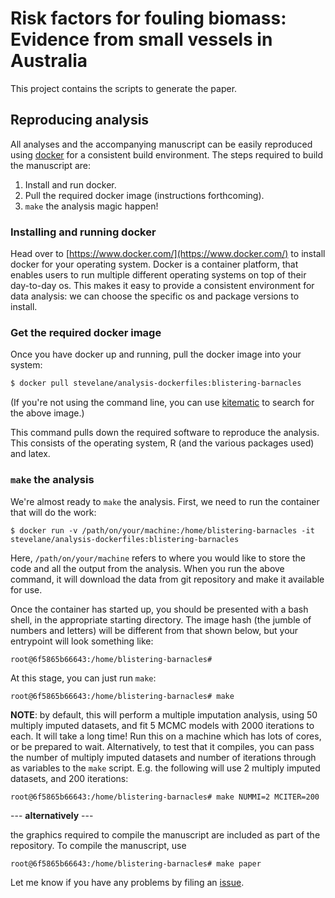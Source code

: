 # Risk factors for fouling biomass: Evidence from small vessels in Australia

This project contains the scripts to generate the paper.

## Reproducing analysis

All analyses and the accompanying manuscript can be easily reproduced using [docker](https://www.docker.com/) for a consistent build environment. The steps required to build the manuscript are:

1. Install and run docker.
2. Pull the required docker image (instructions forthcoming).
3. `make` the analysis magic happen!

### Installing and running docker

Head over to [https://www.docker.com/](https://www.docker.com/) to install docker for your operating system. Docker is a container platform, that enables users to run multiple different operating systems on top of their day-to-day os. This makes it easy to provide a consistent environment for data analysis: we can choose the specific os and package versions to install.

### Get the required docker image

Once you have docker up and running, pull the docker image into your system:

```bash
$ docker pull stevelane/analysis-dockerfiles:blistering-barnacles
```

(If you're not using the command line, you can use [kitematic](https://kitematic.com/) to search for the above image.)

This command pulls down the required software to reproduce the analysis. This consists of the operating system, R (and the various packages used) and latex.

### `make` the analysis

We're almost ready to `make` the analysis. First, we need to run the container that will do the work:

```
$ docker run -v /path/on/your/machine:/home/blistering-barnacles -it stevelane/analysis-dockerfiles:blistering-barnacles
```

Here, `/path/on/your/machine` refers to where you would like to store the code and all the output from the analysis. When you run the above command, it will download the data from git repository and make it available for use.

Once the container has started up, you should be presented with a bash shell, in the appropriate starting directory. The image hash (the jumble of numbers and letters) will be different from that shown below, but your entrypoint will look something like:

```
root@6f5865b66643:/home/blistering-barnacles#
```

At this stage, you can just run `make`:

```
root@6f5865b66643:/home/blistering-barnacles# make
```

**NOTE**: by default, this will perform a multiple imputation analysis, using 50 multiply imputed datasets, and fit 5 MCMC models with 2000 iterations to each. It will take a long time! Run this on a machine which has lots of cores, or be prepared to wait. Alternatively, to test that it compiles, you can pass the number of multiply imputed datasets and number of iterations through as variables to the `make` script. E.g. the following will use 2 multiply imputed datasets, and 200 iterations:

```
root@6f5865b66643:/home/blistering-barnacles# make NUMMI=2 MCITER=200
```

--- **alternatively** ---

the graphics required to compile the manuscript are included as part of the repository. To compile the manuscript, use 

```
root@6f5865b66643:/home/blistering-barnacles# make paper
```

Let me know if you have any problems by filing an [issue](https://github.com/SteveLane/blistering-barnacles/issues).
